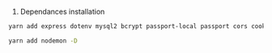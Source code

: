 1. Dependances installation

```bash
yarn add express dotenv mysql2 bcrypt passport-local passport cors cookie-parser express-session
```

```bash
yarn add nodemon -D
```
